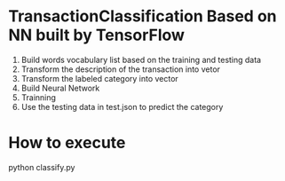 # TransactionClassification Based on NN built by TensorFlow

1. Build words vocabulary list based on the training and testing data
2. Transform the description of the transaction into vetor
3. Transform the labeled category into vector
4. Build Neural Network
5. Trainning
6. Use the testing data in test.json to predict the category

# How to execute
python classify.py
